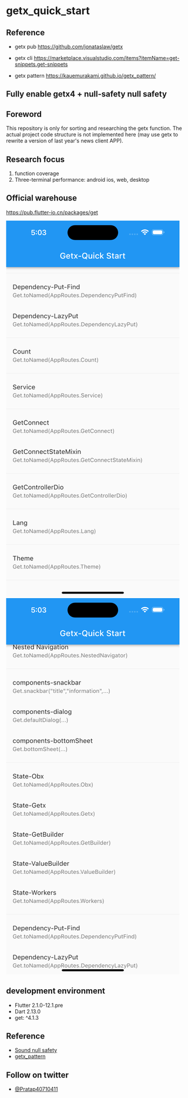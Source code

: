 # getx_quick_start

## Reference

- getx pub
  https://github.com/jonataslaw/getx

- getx cli
  https://marketplace.visualstudio.com/items?itemName=get-snippets.get-snippets

- getx pattern
  https://kauemurakami.github.io/getx_pattern/

## Fully enable getx4 + null-safety null safety

## Foreword

This repository is only for sorting and researching the getx function. The actual project code structure is not implemented here (may use getx to rewrite a version of last year's news client APP).
## Research focus

1. function coverage
2. Three-terminal performance: android ios, web, desktop

## Official warehouse

https://pub.flutter-io.cn/packages/get

![](./README/1.png)
![](./README/2.png)



## development environment

- Flutter 2.1.0-12.1.pre
- Dart 2.13.0
- get: ^4.1.3

## Reference

- [Sound null safety](https://dart.dev/null-safety)
- [getx_pattern](https://kauemurakami.github.io/getx_pattern/)

## Follow on twitter
- [@Pratap40710411](https://twitter.com/Pratap40710411?t=uVxGiWg1yDPnvwUzs2WkKA&s=08)
